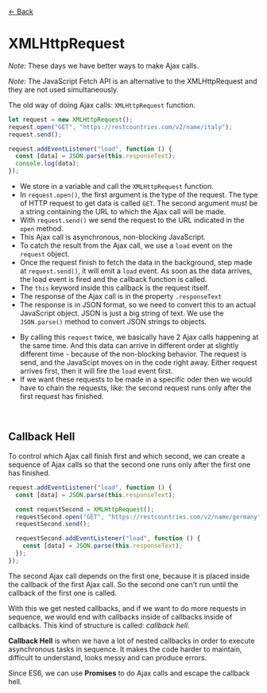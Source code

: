 [&larr; Back](./README.md)

# XMLHttpRequest

_Note:_ These days we have better ways to make Ajax calls.

_Note:_ The JavaScript Fetch API is an alternative to the XMLHttpRequest and they are not used simultaneously.

The old way of doing Ajax calls: `XMLHttpRequest` function.

```js
let request = new XMLHttpRequest();
request.open("GET", "https://restcountries.com/v2/name/italy");
request.send();

request.addEventListener("load", function () {
  const [data] = JSON.parse(this.responseText);
  console.log(data);
});
```

- We store in a variable and call the `XMLHttpRequest` function.
- In `request.open()`, the first argument is the type of the request. The type of HTTP request to get data is called `GET`. The second argument must be a string containing the URL to which the Ajax call will be made.
- With `request.send()` we send the request to the URL indicated in the `open` method.
- This Ajax call is asynchronous, non-blocking JavaScript.
- To catch the result from the Ajax call, we use a `load` event on the `request` object.
- Once the request finish to fetch the data in the background, step made at `request.send()`, it will emit a `load` event. As soon as the data arrives, the load event is fired and the callback function is called.
- The `this` keyword inside this callback is the request itself.
- The response of the Ajax call is in the property `.responseText`
- The response is in JSON format, so we need to convert this to an actual JavaScript object. JSON is just a big string of text. We use the `JSON.parse()` method to convert JSON strings to objects.

<div></div>

- By calling this `request` twice, we basically have 2 Ajax calls happening at the same time. And this data can arrive in different order at slightly different time - because of the non-blocking behavior. The request is send, and the JavaScipt moves on in the code right away. Either request arrives first, then it will fire the `load` event first.
- If we want these requests to be made in a specific oder then we would have to chain the requests, like: the second request runs only after the first request has finished.

<br>

## Callback Hell

To control which Ajax call finish first and which second, we can create a sequence of Ajax calls so that the second one runs only after the first one has finished.

```js
request.addEventListener("load", function () {
  const [data] = JSON.parse(this.responseText);

  const requestSecond = XMLHttpRequest();
  requestSecond.open("GET", "https://restcountries.com/v2/name/germany");
  requestSecond.send();

  requestSecond.addEventListener("load", function () {
    const [data] = JSON.parse(this.responseText);
  });
});
```

The second Ajax call depends on the first one, because it is placed inside the callback of the first Ajax call. So the second one can't run until the callback of the first one is called.

With this we get nested callbacks, and if we want to do more requests in sequence, we would end with callbacks inside of callbacks inside of callbacks. This kind of structure is called: _callback hell_.

**Callback Hell** is when we have a lot of nested callbacks in order to execute asynchronous tasks in sequence. It makes the code harder to maintain, difficult to understand, looks messy and can produce errors.

Since ES6, we can use **Promises** to do Ajax calls and escape the callback hell.

<br>
